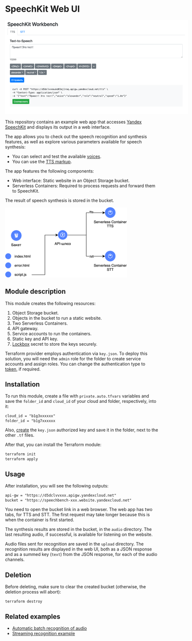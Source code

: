 # SpeechKit Web UI

<img
  src="images/web-ui.png"
  alt="SpeechKit Workbench"
  title="SpeechKit Workbench"
  style="display: inline-block; margin: 0 auto; max-width: 600px">

This repository contains an example web app that accesses [Yandex SpeechKit](https://cloud.yandex.com/ru/services/speechkit) and displays its output in a web interface.

The app allows you to check out the speech recognition and synthesis features, as well as explore various parameters available for speech synthesis:
- You can select and test the available [voices](https://cloud.yandex.com/ru/docs/speechkit/tts/voices).
- You can use the [TTS markup](https://cloud.yandex.com/ru/docs/speechkit/tts/markup/tts-markup).

The app features the following components:
- Web interface: Static website in an Object Storage bucket.
- Serverless Containers: Required to process requests and forward them to SpeechKit.

The result of speech synthesis is stored in the bucket.

<img
  src="images/diagram.png"
  alt="SpeechKit Workbench"
  title="SpeechKit Workbench"
  style="display: inline-block; margin: 0 auto; max-width: 400px">

## Module description

This module creates the following resources:

1. Object Storage bucket.
2. Objects in the bucket to run a static website.
2. Two Serverless Containers.
3. API gateway.
4. Service accounts to run the containers.
5. Static key and API key.
7. [Lockbox](https://cloud.yandex.ru/services/lockbox) secret to store the keys securely.

Terraform provider employs authentication via `key.json`. To deploy this solution, you will need the `admin` role for the folder to create service accounts and assign roles.
You can change the authentication type to [token](https://cloud.yandex.ru/ru/docs/iam/concepts/authorization/iam-token), if required.

## Installation

To run this module, create a file with `private.auto.tfvars` variables and save the `folder_id` and `cloud_id` of your cloud and folder, respectively, into it:

```
cloud_id = "b1g3xxxxxx"
folder_id = "b1g7xxxxxx
```

Also, [create](https://yandex.cloud/ru/docs/iam/operations/authorized-key/create) the `key.json` authorized key and save it in the folder, next to the other `.tf` files.

After that, you can install the Terraform module:

```
terraform init
terraform apply
```

## Usage

After installation, you will see the following outputs:

```
api-gw = "https://d5dclvvxxx.apigw.yandexcloud.net"
bucket = "https://speechbench-xxx.website.yandexcloud.net"
```

You need to open the bucket link in a web browser.
The web app has two tabs, for TTS and STT.
The first request may take longer because this is when the container is first started.

The synthesis results are stored in the bucket, in the `audio` directory. The last resulting audio, if successful, is available for listening on the website.

Audio files sent for recognition are saved in the `upload` directory. The recognition results are displayed in the web UI, both as a JSON response and as a summed key (`text`) from the JSON response, for each of the audio channels.

## Deletion

Before deleting, make sure to clear the created bucket (otherwise, the deletion process will abort):

```
terraform destroy
```

## Related examples

- [Automatic batch recognition of audio](https://github.com/yandex-cloud-examples/yc-speechkit-async-recognizer)
- [Streaming recognition example](https://github.com/yandex-cloud-examples/yc-speechkit-streams-recognizer)
